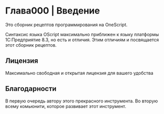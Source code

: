 # Глава000 | Введение

Это сборник рецептов программирования на OneScript.

Синтаксис языка OScript максимально приближен к языку платформы 1С:Предприятие 8.3, но есть и отличия. Этим отличиям и посвящается этот сборник рецептов.

## Лицензия
Максимально свободная и открытая лицензия для вашего удобства

## Благодарности
В первую очередь автору этого прекрасного инструмента.
Во вторую всему комьюнити, которое развивает этот инструмент.